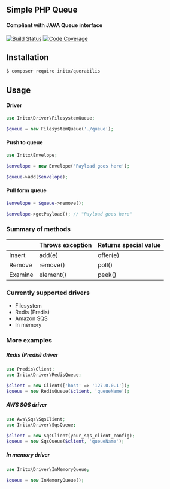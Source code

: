 ## Simple PHP Queue
#### Compliant with JAVA Queue interface
[![Build Status](https://travis-ci.org/initx/querabilis.svg?branch=master)](https://travis-ci.org/initx/querabilis)
[![Code Coverage](https://scrutinizer-ci.com/g/initx/querabilis/badges/coverage.png?b=master)](https://scrutinizer-ci.com/g/initx/querabilis/?branch=master)
## Installation
```bash
$ composer require initx/querabilis
```
## Usage
#### Driver
```php
use Initx\Driver\FilesystemQueue;

$queue = new FilesystemQueue('./queue');
```
#### Push to queue
```php
use Initx\Envelope;

$envelope = new Envelope('Payload goes here');

$queue->add($envelope);
```
#### Pull form queue
```php
$envelope = $queue->remove();

$envelope->getPayload(); // "Payload goes here"
```
### Summary of methods
|         	| Throws exception 	| Returns special value 	|
|---------	|------------------	|-----------------------	|
| Insert  	| add(e)           	| offer(e)              	|
| Remove  	| remove()         	| poll()                	|
| Examine 	| element()        	| peek()                	|
### Currently supported drivers
- Filesystem
- Redis (Predis)
- Amazon SQS
- In memory

### More examples
##### Redis (Predis) driver
```php
use Predis\Client;
use Initx\Driver\RedisQueue;

$client = new Client(['host' => '127.0.0.1']);
$queue = new RedisQueue($client, 'queueName');
```
##### AWS SQS driver
```php
use Aws\Sqs\SqsClient;
use Initx\Driver\SqsQueue;

$client = new SqsClient(your_sqs_client_config);
$queue = new SqsQueue($client, 'queueName');
```

##### In memory driver
```php
use Initx\Driver\InMemoryQueue;

$queue = new InMemoryQueue();
```
